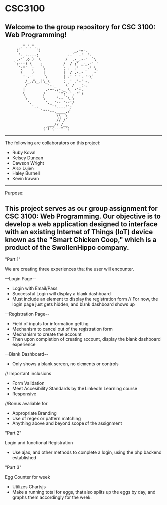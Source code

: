 # CSC3100
Welcome to the group repository for CSC 3100: Web Programming!
--------------------------------------------------------------------
           .".".".
         (`       `)               _.-=-.
          '._.--.-;             .-`  -'  '.
         .-'`.o )  \           /  .-_.--'  `\
        `;---) \    ;         /  / ;' _-_.-' `
          `;"`  ;    \        ; .  .'   _-' \
           (    )    |        |  / .-.-'    -`
            '-.-'     \       | .' ` '.-'-\`
             /_./\_.|\_\      ;  ' .'-'.-.
             /         '-._    \` /  _;-,
            |         .-=-.;-._ \  -'-,
            \        /      `";`-`,-"`)
             \       \     '-- `\.\
              '.      '._ '-- '--'/
                `-._     `'----'`;
                    `"""--.____,/
                           \\  \
                           // /`
                       ___// /__
                     (`(`(---"-`)
-------------------------------------------------------------------
The following are collaborators on this project:

- Ruby Koval
- Kelsey Duncan
- Dawson Wright
- Alex Lujan
- Haley Burnell
- Kevin Irawan
--------------------------------------------------------------------
Purpose:

This project serves as our group assignment for CSC 3100: Web Programming. 
Our objective is to develop a web application designed to interface 
with an existing Internet of Things (IoT) device known as the 
"Smart Chicken Coop," which is a product of the SwollenHippo company.
---------------------------------------------------------------------
"Part 1"

We are creating three experiences that the user will encounter. 

--Login Page--

- Login with Email/Pass
- Successful Login will display a blank dashboard
- Must include an element to display the registration form
// For now, the login page just gets hidden, and blank dashboard shows up

--Registration Page--

- Field of inputs for information getting 
- Mechanism to cancel out of the registration form
- Mechanism to create the account 
- Then upon completion of creating account, display the blank dashboard experience

--Blank Dashboard--
- Only shows a blank screen, no elements or controls

// Important inclusions 

- Form Validation 
- Meet Accesibility Standards by the LinkedIn Learning course 
- Responsive

//Bonus avaliable for

- Appropriate Branding 
- Use of regex or pattern matching 
- Anything above and beyond scope of the assignment

"Part 2"

Login and functional Registration


- Use ajax, and other methods to complete a login, using the php backend established


"Part 3"

Egg Counter for week
- Utilizes Chartsjs
- Make a running total for eggs, that also splits up the eggs by day, and graphs them accordingly for the week.











